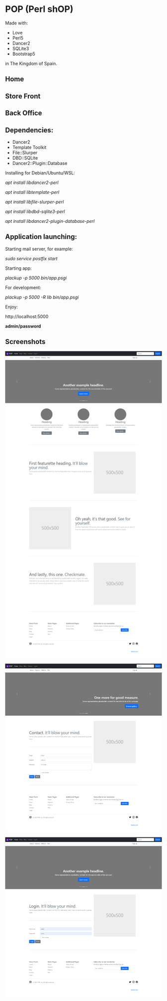 # POP (Perl shOP)

Made with:

* Love
* Perl5
* Dancer2
* SQLite3
* Bootstrap5

in The Kingdom of Spain.

## Home

## Store Front

## Back Office

## Dependencies:

* Dancer2
* Template Toolkit
* File::Slurper
* DBD::SQLite
* Dancer2::Plugin::Database

Installing for Debian/Ubuntu/WSL:

*apt install libdancer2-perl*

*apt install libtemplate-perl*

*apt install libfile-slurper-perl*

*apt install libdbd-sqlite3-perl*

*apt install libdancer2-plugin-database-perl*

## Application launching:

Starting mail server, for example:

*sudo service postfix start*

Starting app:

*plackup -p 5000 bin/app.psgi*

For development:

*plackup -p 5000 -R lib bin/app.psgi*

Enjoy:

http://localhost:5000

**admin/password**

## Screenshots

![Home](screenshots/home.png "Home")

![Contact](screenshots/contact.png "Contact")

![Login](screenshots/login.png "Login")
